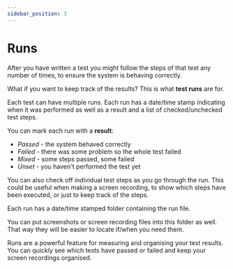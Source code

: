 ```yaml
---
sidebar_position: 3
---
```


# Runs

After you have written a test you might follow the steps of that test any number of times, to ensure the system is behaving correctly.

What if you want to keep track of the results? This is what **test runs** are for.

Each test can have multiple runs. Each run has a date/time stamp indicating when it was performed as well as a result and a list of checked/unchecked test steps.

You can mark each run with a **result**:

- _Passed_ - the system behaved correctly
- _Failed_ - there was some problem so the whole test failed
- _Mixed_ - some steps passed, some failed
- _Unset_ - you haven't performed the test yet

You can also check off individual test steps as you go through the run. This could be useful when making a screen recording, to show which steps have been executed, or just to keep track of the steps.

Each run has a date/time stamped folder containing the run file.

You can put screenshots or screen recording files into this folder as well. That way they will be easier to locate if/when you need them.

Runs are a powerful feature for measuring and organising your test results. You can quickly see which tests have passed or failed and keep your screen recordings organised.